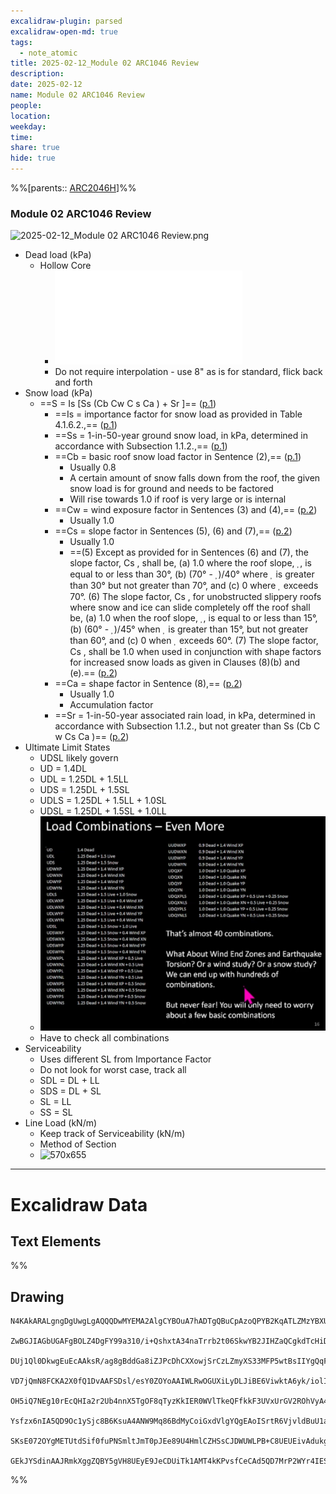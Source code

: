 ```yaml
---
excalidraw-plugin: parsed
excalidraw-open-md: true
tags:
  - note_atomic
title: 2025-02-12_Module 02 ARC1046 Review
description: 
date: 2025-02-12
name: Module 02 ARC1046 Review
people: 
location: 
weekday: 
time: 
share: true
hide: true
---
```

%%[parents:: [ARC2046H](/docs/Courses/2025/ARC2046H/ARC2046H-Structures_2.md)]%%
### Module 02 ARC1046 Review

![2025-02-12_Module 02 ARC1046 Review.png](Periodic%20Notes/Atomic/2025/2025-02-12_Module%2002%20ARC1046%20Review/2025-02-12_Module%2002%20ARC1046%20Review.png)


- Dead load (kPa)
	- Hollow Core
		- ![DEAD LOADS, p.1|100](/docs/Courses/2025/ARC2046H/Attachments/ARC2046H/DEAD%20LOADS.pdf.md#page=1&rect=76,462,158,484)
		- Do not require interpolation - use 8" as is for standard, flick back and forth
- Snow load (kPa)
	- ==S = Is \[Ss (Cb Cw C s Ca ) + Sr \]== ([p.1](/docs/Courses/2025/ARC2046H/Attachments/ARC2046H/SNOW%20LOAD.pdf.md#page=1&selection=134,0,156,1))
		-  ==Is = importance factor for snow load as provided in Table 4.1.6.2.,== ([p.1](/docs/Courses/2025/ARC2046H/Attachments/ARC2046H/SNOW%20LOAD.pdf.md#page=1&selection=158,0,164,62))
		- ==Ss = 1-in-50-year ground snow load, in kPa, determined in accordance with Subsection 1.1.2.,== ([p.1](/docs/Courses/2025/ARC2046H/Attachments/ARC2046H/SNOW%20LOAD.pdf.md#page=1&selection=165,0,170,87))
		- ==Cb = basic roof snow load factor in Sentence (2),== ([p.1](/docs/Courses/2025/ARC2046H/Attachments/ARC2046H/SNOW%20LOAD.pdf.md#page=1&selection=171,0,176,44))
			- Usually 0.8
			- A certain amount of snow falls down from the roof, the given snow load is for ground and needs to be factored
			- Will rise towards 1.0 if roof is very large or is internal
		- ==Cw = wind exposure factor in Sentences (3) and (4),== ([p.2](/docs/Courses/2025/ARC2046H/Attachments/ARC2046H/SNOW%20LOAD.pdf.md#page=2&selection=1,0,6,46))
			- Usually 1.0
		- ==Cs = slope factor in Sentences (5), (6) and (7),== ([p.2](/docs/Courses/2025/ARC2046H/Attachments/ARC2046H/SNOW%20LOAD.pdf.md#page=2&selection=7,0,12,43))
			- Usually 1.0
			- ==(5) Except as provided for in Sentences (6) and (7), the slope factor, Cs , shall be, (a) 1.0 where the roof slope, , is equal to or less than 30°, (b) (70° - )/40° where  is greater than 30° but not greater than 70°, and (c) 0 where  exceeds 70°. (6) The slope factor, Cs , for unobstructed slippery roofs where snow and ice can slide completely off the roof shall be, (a) 1.0 when the roof slope, , is equal to or less than 15°, (b) (60° - )/45° when  is greater than 15°, but not greater than 60°, and (c) 0 when  exceeds 60°. (7) The slope factor, Cs , shall be 1.0 when used in conjunction with shape factors for increased snow loads as given in Clauses (8)(b) and (e).== ([p.2](/docs/Courses/2025/ARC2046H/Attachments/ARC2046H/SNOW%20LOAD.pdf.md#page=2&selection=183,0,237,23))
		- ==Ca = shape factor in Sentence (8),== ([p.2](/docs/Courses/2025/ARC2046H/Attachments/ARC2046H/SNOW%20LOAD.pdf.md#page=2&selection=13,0,18,29))
			- Usually 1.0
			- Accumulation factor
		- ==Sr = 1-in-50-year associated rain load, in kPa, determined in accordance with Subsection 1.1.2., but not greater than Ss (Cb C w Cs Ca )== ([p.2](/docs/Courses/2025/ARC2046H/Attachments/ARC2046H/SNOW%20LOAD.pdf.md#page=2&selection=19,0,41,1))
- Ultimate Limit States
	- UDSL likely govern
	- UD = 1.4DL
	- UDL = 1.25DL + 1.5LL
	- UDS = 1.25DL + 1.5SL
	- UDLS = 1.25DL + 1.5LL + 1.0SL
	- UDSL = 1.25DL  + 1.5SL + 1.0LL
	- ![400](/docs/Periodic%20Notes/Atomic/2025/2025-02/2025-02-12_Module%2002%20ARC1046%20Review/Attachments/2025-02-12_Module%2002%20ARC1046%20Review/2024-03-05T15_12_48-05_00_TWP-X570-WIN10(vlc).jpg)
	- Have to check all combinations
- Serviceability
	- Uses different SL from Importance Factor
	- Do not look for worst case, track all
	- SDL = DL + LL
	- SDS = DL + SL
	- SL = LL
	- SS = SL
- Line Load (kN/m)
	- Keep track of Serviceability (kN/m)
	- Method of Section
	- ![570x655](Periodic%20Notes/Daily/2025/2025-01/Attachments/2025-01-15/2025-01-15.png)


---

# Excalidraw Data

## Text Elements
%%
## Drawing
```compressed-json
N4KAkARALgngDgUwgLgAQQQDwMYEMA2AlgCYBOuA7hADTgQBuCpAzoQPYB2KqATLZMzYBXUtiRoIACyhQ4zZAHoFAc0JRJQgEYA6bGwC2CgF7N6hbEcK4OCtptbErHALRY8RMpWdx8Q1TdIEfARcZgRmBShcZQUebQA2bQAOGjoghH0EDihmbgBtcDBQMBKIEm4IAHlneIBFSoBHAGsGgGEAVQaAKwARdopNAGZamDYYVJLIWEQK3FJSNip+Usxu

ZwBGJIAGbUGAFgBOLZ4DgFY99a310/i+QshxtA34naTrrb2t06SkwYB2JIHZaQCgkdTcHiDQYJA57H6nHinQZHW6nYFSBCEZTSbgHRJ/eJ7HhJHik+I3RHo6zKYLcLbo5hQBZNBCtNj4NikCoAYnWCD5fImpU0uGwTWUCyEHGIbI5XIkTOszDgcyyUCFkAAZoR8PgAMqwWkSQQeDUQRnMhAAdTBkghDKZbBZBpgRvQJvK6Ml2I44VyaHp9wgbBV2

DUj1Ql0DkwgEuEcAAksR/ag8gBddGa8iZJPcDhCXXowjSrCzLZmyXS33MFP5wtBsIIYgQqF7eLrSHrdGMFjsLhoE7dpisTgAOU4Ym4f2Rg1Jg3WQKDhGYPXSUCb3CZQgQ6M0wmlAFFgplsrWC/h0UI4MRcOvm2h1tO24N4Qdrnt0UQOE08+fP2wxQ3NBNQIMJ0TgNhixyfJ7jAApJhKaMEK2WCM1g+CEMhaF4lheFEWRLZUWBEo8W0AkiRJMkKVO

VD7jQmN8FCKA2X0fQ1DvAAFSDsl/esY0ZOYoAAIWLRwOGUXiLyDLJiBE6ViwktA6yk/iolIKAAEF5kWSQQnvVBlPRGStIWChdNwfSIDmUyzSCPcKCA1AQPwMJCgAX2WYpSnKCQDySABpehSEGABxAAtJIABUwogzUtmwABNVp6AS/yzWmcR0ECbAonE2l0VWJ4eC+bQjlhc59lOP4tnnO4YwjZxZwOGF2z+NseGuEkavRUFiHBNBBiubQeD2ac/n

OH5iQ7NEg10rEcQHIa2r2Ub4nnX5TgOF8qTyzKkIER0WVlTkeQFfkkF3UVxUrGV2ROhVyA4ZVVR4zMdX1Q1MvNdlPQbQ7rVte0/stF03W+00vWEH0/TpdEQ1FcNuCjdE4yvJMU3TTNswQXMlL/JcS0K9BcHWCt92Iaszz40pG309ZrjxS5ARmmMexHfteCSIdezHCdMuKl5TmOGquyXFc10crcdyDPcpWII8MjVKmVNKK8bzvJGnzWn4kj2QY1s/

Ysfzx6nIA5QD9Oc1ySjc8B6KsuA4ANW9Mq86BdMyCoiGxdVlgYQgEAoISrtR6VjvldBuU1aOY6FCBsBEQJsgTdd9ANS1w9O87BT9hP5jVFOMmDsVQ9uuUKkVJ6VST33CnjxOC9TgAxd7Qa+j1m1zhvk9T9OnQBvq7QHLv857jI++dT6Kg7uO85rwv9AAJShyRKdhuu58bjJKlDRGHy2JD69HqAF6bzgoCb3A2PwCMuY37uT+b8+9UIIx+cPzex/0

SKsE072OYgMETUtdSif0fuPNSmltJmT0pJEe89U4HmlCZHSsCJDWUWLPB+C8UEUEivAdukg5hwDjswbACxdQAA1uCEiSNoQi1V1jxBeNcIidcyEUPwAlGhj5kja0GjcQkhE6qQCMGwAw3AvKQHoAQbcSN3LwK3kvcma9jRENICQv2EoSAvzfhCQ+2jiAGgQCQtALNICGIALJsGIAgJBuBNDBEtqBaWpRDGZzQFIiAQl2SWVIMoEUAAKDqfxqC8Ef

GEkJYSdinAAJRmkXggZQBY5gVH8UEyE9JeCDUiTk1AMT4kKPvsfCeCAd5QD7MrP2WYr4IESSWUgClJHSQ4A4pxm5SDbnRNgIgpjUBS3RK0z2aABlBmEFAL8mUpZFNKHYLoCAcrMD1K0uA1jbH2McY5K2rjICigqYwSK4j8DNJjBlae6Qcp9jNAnRkBh8EzBNirM2AEWTOJcjss2TENKXIOUcyS7lwAeToNqYIKZgC2zckAA=
```
%%